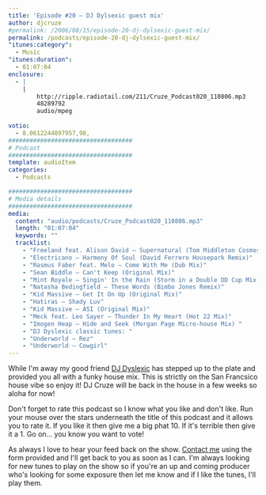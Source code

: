 ```yaml
---
title: 'Episode #20 – DJ Dylsexic guest mix'
author: djcruze
#permalink: /2006/08/15/episode-20-dj-dylsexic-guest-mix/
permalink: /podcasts/episode-20-dj-dylsexic-guest-mix/
"itunes:category":
  - Music
"itunes:duration":
  - 01:07:04
enclosure:
  - |
    |
        http://ripple.radiotail.com/211/Cruze_Podcast020_110806.mp3
        48289792
        audio/mpeg
        
votio:
  - 8.0612244897957,98,
###################################
# Podcast
###################################
template: audioItem
categories:
  - Podcasts

###################################
# Media details
###################################
media:
  content: "audio/podcasts/Cruze_Podcast020_110806.mp3"
  length: "01:07:04"
  keywords: ""
  tracklist:
    - "Freeland feat. Alison David – Supernatural (Tom Middleton Cosmos Mix)"
    - "Electricano – Harmony Of Soul (David Ferrero Housepark Remix)"
    - "Rasmus Faber feat. Melo – Come With Me (Dub Mix)"
    - "Sean Biddle – Can't Keep (Original Mix)"
    - "Mint Royale – Singin' In the Rain (Storm in a Double DD Cup Mix)"
    - "Natasha Bedingfield – These Words (Bimbo Jones Remix)"
    - "Kid Massive – Get It On Up (Original Mix)"
    - "Hatiras – Shady Luv"
    - "Kid Massive – ASI (Original Mix)"
    - "Meck feat. Leo Sayer – Thunder In My Heart (Hot 22 Mix)"
    - "Imogen Heap – Hide and Seek (Morgan Page Micro-house Mix) "
    - "DJ Dyslexic classic tunes: "
    - "Underworld – Rez"
    - "Underworld – Cowgirl"
---
```


While I'm away my good friend [DJ Dyslexic][1] has stepped up to the plate and provided you all with a funky house mix. This is strictly on the San Francsico house vibe so enjoy it! DJ Cruze will be back in the house in a few weeks so aloha for now!

Don't forget to rate this podcast so I know what you like and don't like. Run your mouse over the stars underneath the title of this podcast and it allows you to rate it. If you like it then give me a big phat 10. If it's terrible then give it a 1. Go on... you know you want to vote!

As always I love to hear your feed back on the show. [Contact me][2] using the form provided and I'll get back to you as soon as I can. I'm always looking for new tunes to play on the show so if you're an up and coming producer who's looking for some exposure then let me know and if I like the tunes, I'll play them.

 [1]: http://www.djdyslexic.com/
 [2]: http://www.djcruze.co.uk/cms/contact/